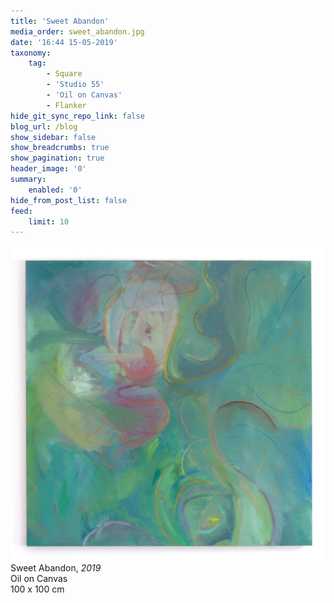```yaml
---
title: 'Sweet Abandon'
media_order: sweet_abandon.jpg
date: '16:44 15-05-2019'
taxonomy:
    tag:
        - Square
        - 'Studio 55'
        - 'Oil on Canvas'
        - Flanker
hide_git_sync_repo_link: false
blog_url: /blog
show_sidebar: false
show_breadcrumbs: true
show_pagination: true
header_image: '0'
summary:
    enabled: '0'
hide_from_post_list: false
feed:
    limit: 10
---
```


[![](sweet_abandon.jpg)](/paintings/sweet-abandon)
Sweet Abandon, _2019_  
Oil on Canvas  
100 x 100 cm